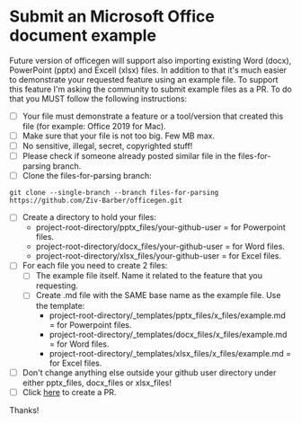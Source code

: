 # Submit an Microsoft Office document example

Future version of officegen will support also importing existing Word (docx), PowerPoint (pptx) and Excell (xlsx) files. In addition to that it's much easier to demonstrate your requested feature using an example file.
To support this feature I'm asking the community to submit example files as a PR. To do that you MUST follow the following instructions:

- [ ] Your file must demonstrate a feature or a tool/version that created this file (for example: Office 2019 for Mac).
- [ ] Make sure that your file is not too big. Few MB max.
- [ ] No sensitive, illegal, secret, copyrighted stuff!
- [ ] Please check if someone already posted similar file in the files-for-parsing branch.
- [ ] Clone the files-for-parsing branch:

```
git clone --single-branch --branch files-for-parsing https://github.com/Ziv-Barber/officegen.git
```

- [ ] Create a directory to hold your files:
	- project-root-directory/pptx_files/your-github-user = for Powerpoint files.
	- project-root-directory/docx_files/your-github-user = for Word files.
	- project-root-directory/xlsx_files/your-github-user = for Excel files.
- [ ] For each file you need to create 2 files:
	- [ ] The example file itself. Name it related to the feature that you requesting.
	- [ ] Create .md file with the SAME base name as the example file. Use the template:
		- project-root-directory/_templates/pptx_files/x_files/example.md = for Powerpoint files.
		- project-root-directory/_templates/docx_files/x_files/example.md = for Word files.
		- project-root-directory/_templates/xlsx_files/x_files/example.md = for Excel files.
- [ ] Don't change anything else outside your github user directory under either pptx_files, docx_files or xlsx_files!
- [ ] Click [here](https://github.com/Ziv-Barber/officegen/compare/files-for-parsing...your-branch?expand=1&template=PR_SUBMIT_FILE.md) to create a PR.

Thanks!
